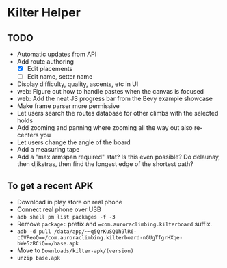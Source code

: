 # Kilter Helper

## TODO

- Automatic updates from API
- Add route authoring
  - [X] Edit placements
  - [ ] Edit name, setter name
- Display difficulty, quality, ascents, etc in UI
- web: Figure out how to handle pastes when the canvas is focused
- web: Add the neat JS progress bar from the Bevy example showcase
- Make frame parser more permissive
- Let users search the routes database for other climbs with the selected holds
- Add zooming and panning where zooming all the way out also re-centers you
- Let users change the angle of the board
- Add a measuring tape
- Add a "max armspan required" stat?
  Is this even possible? Do delaunay, then djikstras, then find the longest edge of the shortest path?

## To get a recent APK

- Download in play store on real phone
- Connect real phone over USB
- `adb shell pm list packages -f -3`
- Remove `package:` prefix and `=com.auroraclimbing.kilterboard` suffix.
- `adb -d pull /data/app/~~q5QrKuSQ1h9lR6-cOVPeoQ==/com.auroraclimbing.kilterboard-nGUgTfgrHXqe-bWe5zRCiQ==/base.apk`
- Move to `Downloads/kilter-apk/(version)`
- `unzip base.apk`

